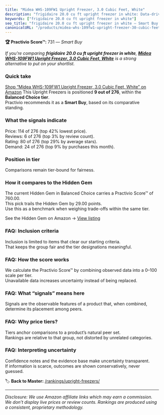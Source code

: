 ```yaml
---
title: "Midea WHS-109FW1 Upright Freezer, 3.0 Cubic Feet, White"
description: "frigidaire 20.0 cu ft upright freezer in white: Data-driven within Balanced Choice ranking using the Practivio Score™. Positioned by quality, value, demand, fi…"
keywords: ["frigidaire 20.0 cu ft upright freezer in white"]
seo_title: "frigidaire 20.0 cu ft upright freezer in white — Smart Buy Balanced Choice (2025)"
canonicalURL: "/products/midea-whs-109fw1-upright-freezer-30-cubic-feet-white-B00L7QVSXE/"
---
```


**🏆 Practivio Score™:** 731 — _Smart Buy_


*If you're comparing **frigidaire 20.0 cu ft upright freezer in white**, **[Midea WHS-109FW1 Upright Freezer, 3.0 Cubic Feet, White](https://www.amazon.com/dp/B00L7QVSXE?tag=practivio-20)** is a strong alternative to put on your shortlist.*
### Quick take
[Shop “Midea WHS-109FW1 Upright Freezer, 3.0 Cubic Feet, White” on Amazon](https://www.amazon.com/dp/B00L7QVSXE?tag=practivio-20)
This Upright Freezers is positioned **9 out of 276**, within the **Balanced Choice tier**.  
Practivio recommends it as a **Smart Buy**, based on its comparative standing.

### What the signals indicate
Price: 114 of 276 (top 42% lowest price).  
Reviews: 6 of 276 (top 3% by review count).  
Rating: 80 of 276 (top 29% by average stars).  
Demand: 24 of 276 (top 9% by purchases this month).

### Position in tier
Comparisons remain tier-bound for fairness.

### How it compares to the Hidden Gem
The current Hidden Gem in Balanced Choice carries a Practivio Score™ of 760.00.  
This pick trails the Hidden Gem by 29.00 points.  
Use this as a benchmark when weighing trade-offs within the same tier.  

See the Hidden Gem on Amazon → [View listing](https://www.amazon.com/dp/B08P6CS4SW?tag=practivio-20)

### FAQ: Inclusion criteria
Inclusion is limited to items that clear our starting criteria.  
That keeps the group fair and the tier designations meaningful.

### FAQ: How the score works
We calculate the Practivio Score™ by combining observed data into a 0–100 scale per tier.  
Unavailable data increases uncertainty instead of being replaced.

### FAQ: What “signals” means here
Signals are the observable features of a product that, when combined, determine its placement among peers.

### FAQ: Why price tiers?
Tiers anchor comparisons to a product’s natural peer set.  
Rankings are relative to that group, not distorted by unrelated categories.

### FAQ: Interpreting uncertainty
Confidence notes and the evidence base make uncertainty transparent.  
If information is scarce, outcomes are shown conservatively, never guessed.


🏷️ **Back to Master:** [/rankings/upright-freezers/](/rankings/upright-freezers/)

---
_Disclosure: We use Amazon affiliate links which may earn a commission. We don’t display live prices or review counts. Rankings are produced using a consistent, proprietary methodology._
